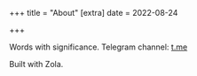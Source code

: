 +++
title = "About"
[extra]
date = 2022-08-24

+++

Words with significance. Telegram channel: [t.me](https://t.me/marginalwords)

Built with Zola.